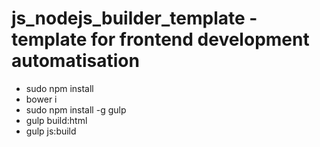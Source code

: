 # js_nodejs_builder_template - template for frontend development automatisation

* sudo npm install
* bower i
* sudo npm install -g gulp
* gulp build:html
* gulp js:build
